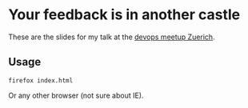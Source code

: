 # Your feedback is in another castle

These are the slides for my talk at the [devops meetup Zuerich](http://www.meetup.com/DevOps-Meetup-Zurich/).


## Usage
`firefox index.html`

Or any other browser (not sure about IE).

